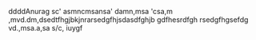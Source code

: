 ddddAnurag
sc'
asmncmsansa'
 damn,msa
 'csa,m
,mvd.dm,dsedtfhgjbkjnrarsedgfhjsdasdfghjb
gdfhesrdfgh
rsedgfhgsefdg
vd.,msa.a,sa
s/c,
iuygf
